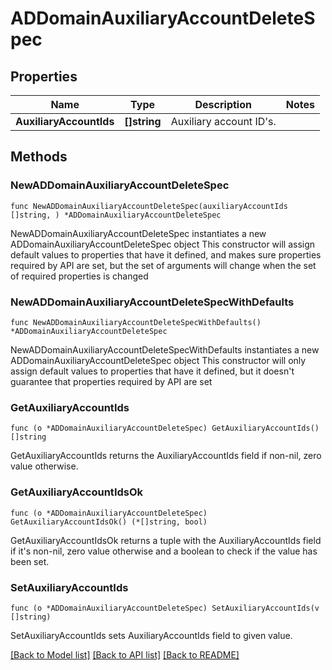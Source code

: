 # ADDomainAuxiliaryAccountDeleteSpec

## Properties

Name | Type | Description | Notes
------------ | ------------- | ------------- | -------------
**AuxiliaryAccountIds** | **[]string** | Auxiliary account ID&#39;s. | 

## Methods

### NewADDomainAuxiliaryAccountDeleteSpec

`func NewADDomainAuxiliaryAccountDeleteSpec(auxiliaryAccountIds []string, ) *ADDomainAuxiliaryAccountDeleteSpec`

NewADDomainAuxiliaryAccountDeleteSpec instantiates a new ADDomainAuxiliaryAccountDeleteSpec object
This constructor will assign default values to properties that have it defined,
and makes sure properties required by API are set, but the set of arguments
will change when the set of required properties is changed

### NewADDomainAuxiliaryAccountDeleteSpecWithDefaults

`func NewADDomainAuxiliaryAccountDeleteSpecWithDefaults() *ADDomainAuxiliaryAccountDeleteSpec`

NewADDomainAuxiliaryAccountDeleteSpecWithDefaults instantiates a new ADDomainAuxiliaryAccountDeleteSpec object
This constructor will only assign default values to properties that have it defined,
but it doesn't guarantee that properties required by API are set

### GetAuxiliaryAccountIds

`func (o *ADDomainAuxiliaryAccountDeleteSpec) GetAuxiliaryAccountIds() []string`

GetAuxiliaryAccountIds returns the AuxiliaryAccountIds field if non-nil, zero value otherwise.

### GetAuxiliaryAccountIdsOk

`func (o *ADDomainAuxiliaryAccountDeleteSpec) GetAuxiliaryAccountIdsOk() (*[]string, bool)`

GetAuxiliaryAccountIdsOk returns a tuple with the AuxiliaryAccountIds field if it's non-nil, zero value otherwise
and a boolean to check if the value has been set.

### SetAuxiliaryAccountIds

`func (o *ADDomainAuxiliaryAccountDeleteSpec) SetAuxiliaryAccountIds(v []string)`

SetAuxiliaryAccountIds sets AuxiliaryAccountIds field to given value.



[[Back to Model list]](../README.md#documentation-for-models) [[Back to API list]](../README.md#documentation-for-api-endpoints) [[Back to README]](../README.md)


